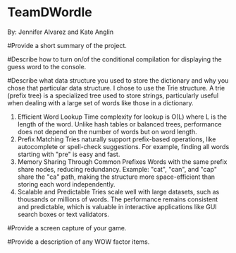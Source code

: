 # TeamDWordle
By: Jennifer Alvarez and Kate Anglin

#Provide a short summary of the project.

#Describe how to turn on/of the conditional compilation for displaying the guess word to the console.

#Describe what data structure you used to store the dictionary and why you chose that particular data structure.
I chose to use the Trie structure. A trie (prefix tree) is a specialized tree used to store strings, particularly useful when dealing with a large set of words like those in a dictionary. 
1. Efficient Word Lookup Time complexity for lookup is O(L) where L is the length of the word.
    Unlike hash tables or balanced trees, performance does not depend on the number of words but on word length.
2. Prefix Matching
    Tries naturally support prefix-based operations, like autocomplete or spell-check suggestions.
    For example, finding all words starting with "pre" is easy and fast.
3. Memory Sharing Through Common Prefixes
    Words with the same prefix share nodes, reducing redundancy.
    Example: "cat", "can", and "cap" share the "ca" path, making the structure more space-efficient than storing each word independently.
4. Scalable and Predictable
    Tries scale well with large datasets, such as thousands or millions of words.
    The performance remains consistent and predictable, which is valuable in interactive applications like GUI search boxes or text validators.

#Provide a screen capture of your game.

#Provide a description of any WOW factor items.
